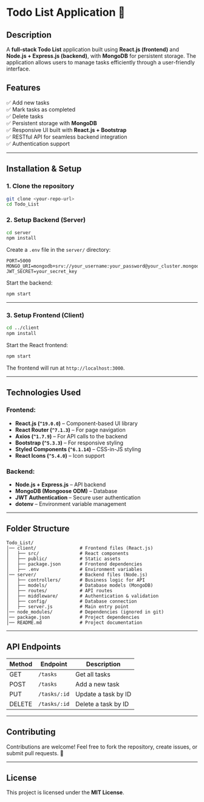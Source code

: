 # **Todo List Application** 📝

## **Description**

A **full-stack Todo List** application built using **React.js (frontend)** and **Node.js + Express.js (backend)**, with **MongoDB** for persistent storage. The application allows users to manage tasks efficiently through a user-friendly interface.

## **Features**

✅ Add new tasks  
✅ Mark tasks as completed  
✅ Delete tasks  
✅ Persistent storage with **MongoDB**  
✅ Responsive UI built with **React.js + Bootstrap**  
✅ RESTful API for seamless backend integration  
✅ Authentication support

---

## **Installation & Setup**

### **1. Clone the repository**

```sh
git clone <your-repo-url>
cd Todo_List
```

### **2. Setup Backend (Server)**

```sh
cd server
npm install
```

Create a `.env` file in the `server/` directory:

```
PORT=5000
MONGO_URI=mongodb+srv://your_username:your_password@your_cluster.mongodb.net/todo_db
JWT_SECRET=your_secret_key
```

Start the backend:

```sh
npm start
```

---

### **3. Setup Frontend (Client)**

```sh
cd ../client
npm install
```

Start the React frontend:

```sh
npm start
```

The frontend will run at `http://localhost:3000`.

---

## **Technologies Used**

### **Frontend:**

- **React.js (`^19.0.0`)** – Component-based UI library
- **React Router (`^7.1.3`)** – For page navigation
- **Axios (`^1.7.9`)** – For API calls to the backend
- **Bootstrap (`^5.3.3`)** – For responsive styling
- **Styled Components (`^6.1.14`)** – CSS-in-JS styling
- **React Icons (`^5.4.0`)** – Icon support

### **Backend:**

- **Node.js + Express.js** – API backend
- **MongoDB (Mongoose ODM)** – Database
- **JWT Authentication** – Secure user authentication
- **dotenv** – Environment variable management

---

## **Folder Structure**

```
Todo_List/
│── client/                # Frontend files (React.js)
│   ├── src/               # React components
│   ├── public/            # Static assets
│   ├── package.json       # Frontend dependencies
│   ├── .env               # Environment variables
│── server/                # Backend files (Node.js)
│   ├── controllers/       # Business logic for API
│   ├── models/            # Database models (MongoDB)
│   ├── routes/            # API routes
│   ├── middleware/        # Authentication & validation
│   ├── config/            # Database connection
│   ├── server.js          # Main entry point
│── node_modules/          # Dependencies (ignored in git)
│── package.json           # Project dependencies
│── README.md              # Project documentation
```

---

## **API Endpoints**

| Method | Endpoint     | Description         |
| ------ | ------------ | ------------------- |
| GET    | `/tasks`     | Get all tasks       |
| POST   | `/tasks`     | Add a new task      |
| PUT    | `/tasks/:id` | Update a task by ID |
| DELETE | `/tasks/:id` | Delete a task by ID |

---

## **Contributing**

Contributions are welcome! Feel free to fork the repository, create issues, or submit pull requests. 🚀

---

## **License**

This project is licensed under the **MIT License**.

```

```
